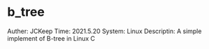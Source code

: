 # b_tree
Auther: JCKeep
Time: 2021.5.20
System: Linux
Descriptin: A simple implement of B-tree in Linux C
